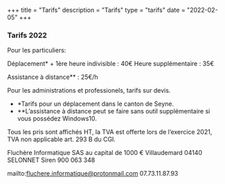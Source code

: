 +++
title = "Tarifs"
description = "Tarifs"
type = "tarifs"
date = "2022-02-05"
+++

### Tarifs 2022

Pour les particuliers:

Déplacement* + 1ère heure indivisible : 40€
Heure supplémentaire : 35€

Assistance à distance** : 25€/h

Pour les administrations et professionels, tarifs sur devis.

* *Tarifs pour un déplacement dans le canton de Seyne.
* **L’assistance à distance peut se faire sans outil supplémentaire si vous possédez Windows10.

Tous les pris sont affichés HT, la TVA est offerte lors de l’exercice 2021, TVA non applicable art. 293 B du CGI.

Fluchère Informatique
SAS au capital de 1000 €
Villaudemard 04140 SELONNET
Siren 900 063 348

mailto:fluchere.informatique@protonmail.com
07.73.11.87.93

